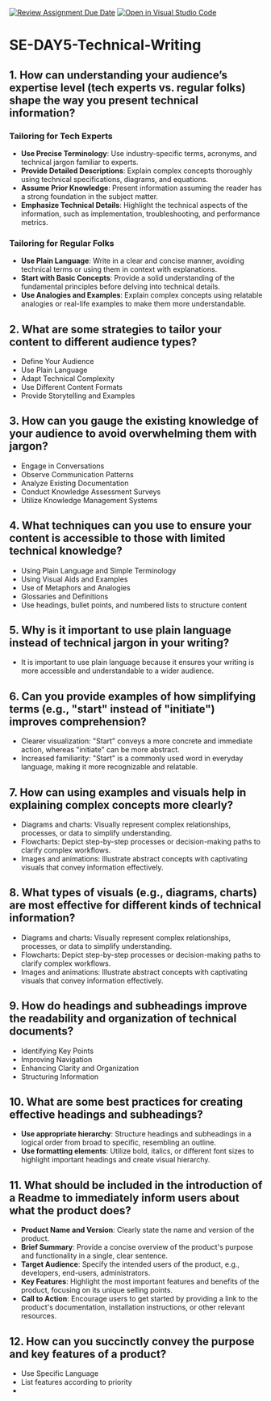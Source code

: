 [![Review Assignment Due Date](https://classroom.github.com/assets/deadline-readme-button-22041afd0340ce965d47ae6ef1cefeee28c7c493a6346c4f15d667ab976d596c.svg)](https://classroom.github.com/a/zsAR-pyY)
[![Open in Visual Studio Code](https://classroom.github.com/assets/open-in-vscode-2e0aaae1b6195c2367325f4f02e2d04e9abb55f0b24a779b69b11b9e10269abc.svg)](https://classroom.github.com/online_ide?assignment_repo_id=15695665&assignment_repo_type=AssignmentRepo)
# SE-DAY5-Technical-Writing
## 1. How can understanding your audience’s expertise level (tech experts vs. regular folks) shape the way you present technical information?
  ### Tailoring for Tech Experts

  - **Use Precise Terminology**: Use industry-specific terms, acronyms, and technical jargon familiar to experts.
  - **Provide Detailed Descriptions**: Explain complex concepts thoroughly using technical specifications, diagrams, and equations.
  - **Assume Prior Knowledge**: Present information assuming the reader has a strong foundation in the subject matter.
  - **Emphasize Technical Details**: Highlight the technical aspects of the information, such as implementation, troubleshooting, and performance metrics.
    
  ### Tailoring for Regular Folks

  - **Use Plain Language**: Write in a clear and concise manner, avoiding technical terms or using them in context with explanations.
  - **Start with Basic Concepts**: Provide a solid understanding of the fundamental principles before delving into technical details.
  - **Use Analogies and Examples**: Explain complex concepts using relatable analogies or real-life examples to make them more understandable.

## 2. What are some strategies to tailor your content to different audience types?
  - Define Your Audience
  -  Use Plain Language
  -  Adapt Technical Complexity
  -  Use Different Content Formats
  -  Provide Storytelling and Examples
## 3. How can you gauge the existing knowledge of your audience to avoid overwhelming them with jargon?
  - Engage in Conversations
  - Observe Communication Patterns
  - Analyze Existing Documentation
  - Conduct Knowledge Assessment Surveys
  - Utilize Knowledge Management Systems
## 4. What techniques can you use to ensure your content is accessible to those with limited technical knowledge?
  - Using Plain Language and Simple Terminology
  - Using Visual Aids and Examples
  - Use of Metaphors and Analogies
  - Glossaries and Definitions
  - Use headings, bullet points, and numbered lists to structure content
## 5. Why is it important to use plain language instead of technical jargon in your writing?
  - It is important to use plain language because it ensures your writing is more accessible and understandable to a wider audience.
## 6. Can you provide examples of how simplifying terms (e.g., "start" instead of "initiate") improves comprehension?
  - Clearer visualization: "Start" conveys a more concrete and immediate action, whereas "initiate" can be more abstract.
  - Increased familiarity: "Start" is a commonly used word in everyday language, making it more recognizable and relatable.

## 7. How can using examples and visuals help in explaining complex concepts more clearly?
  - Diagrams and charts: Visually represent complex relationships, processes, or data to simplify understanding.
  - Flowcharts: Depict step-by-step processes or decision-making paths to clarify complex workflows.
  - Images and animations: Illustrate abstract concepts with captivating visuals that convey information effectively.
## 8. What types of visuals (e.g., diagrams, charts) are most effective for different kinds of technical information?
  - Diagrams and charts: Visually represent complex relationships, processes, or data to simplify understanding.
  - Flowcharts: Depict step-by-step processes or decision-making paths to clarify complex workflows.
  - Images and animations: Illustrate abstract concepts with captivating visuals that convey information effectively.
## 9. How do headings and subheadings improve the readability and organization of technical documents?
  - Identifying Key Points
  - Improving Navigation
  - Enhancing Clarity and Organization
  - Structuring Information
## 10. What are some best practices for creating effective headings and subheadings?
  - **Use appropriate hierarchy**: Structure headings and subheadings in a logical order from broad to specific, resembling an outline.
  - **Use formatting elements**: Utilize bold, italics, or different font sizes to highlight important headings and create visual hierarchy.
  
## 11. What should be included in the introduction of a Readme to immediately inform users about what the product does?
  - **Product Name and Version**: Clearly state the name and version of the product.
  - **Brief Summary**: Provide a concise overview of the product's purpose and functionality in a single, clear sentence.
  - **Target Audience**: Specify the intended users of the product, e.g., developers, end-users, administrators.
  - **Key Features**: Highlight the most important features and benefits of the product, focusing on its unique selling points.
  - **Call to Action**: Encourage users to get started by providing a link to the product's documentation, installation instructions, or other relevant resources.
## 12. How can you succinctly convey the purpose and key features of a product?
  - Use Specific Language
  - List features according to priority
  - 
